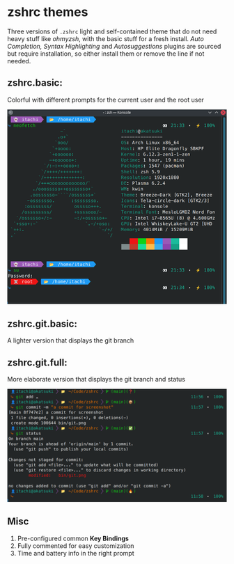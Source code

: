 # zshrc themes

Three versions of `.zshrc` light and self-contained theme that do not need heavy stuff like *ohmyzsh*, with the basic stuff for a fresh install. *Auto Completion, Syntax Highlighting* and *Autosuggestions* plugins are sourced but require installation, so either install them or remove the line if not needed.

## zshrc.basic: 
Colorful with different prompts for the current user and the root user

![How it looks like](./bin/zshrc.png)

## zshrc.git.basic:
A lighter version that displays the git branch

## zshrc.git.full:
More elaborate version that displays the git branch and status

![How it looks like](./bin/git.png)

## Misc
1. Pre-configured common **Key Bindings**
2. Fully commented for easy customization
3. Time and battery info in the right prompt
